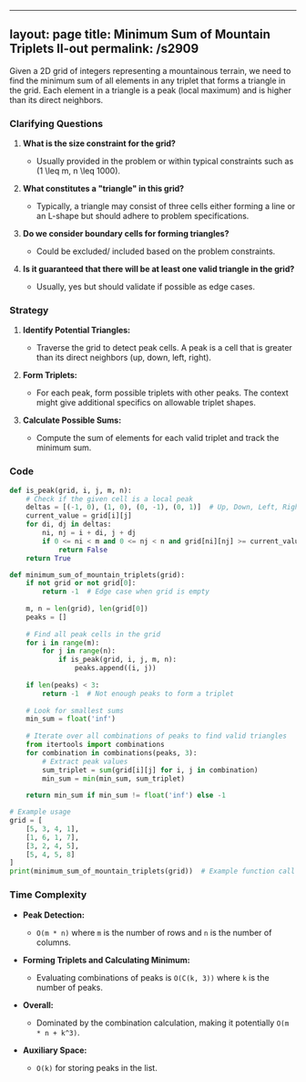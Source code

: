 
---
layout: page
title:  Minimum Sum of Mountain Triplets II-out
permalink: /s2909
---

Given a 2D grid of integers representing a mountainous terrain, we need to find the minimum sum of all elements in any triplet that forms a triangle in the grid. Each element in a triangle is a peak (local maximum) and is higher than its direct neighbors.

### Clarifying Questions

1. **What is the size constraint for the grid?**
   - Usually provided in the problem or within typical constraints such as \(1 \leq m, n \leq 1000\).
   
2. **What constitutes a "triangle" in this grid?**
   - Typically, a triangle may consist of three cells either forming a line or an L-shape but should adhere to problem specifications.
   
3. **Do we consider boundary cells for forming triangles?**
   - Could be excluded/ included based on the problem constraints.

4. **Is it guaranteed that there will be at least one valid triangle in the grid?**
   - Usually, yes but should validate if possible as edge cases.

### Strategy

1. **Identify Potential Triangles:**
   - Traverse the grid to detect peak cells. A peak is a cell that is greater than its direct neighbors (up, down, left, right).
   
2. **Form Triplets:**
   - For each peak, form possible triplets with other peaks. The context might give additional specifics on allowable triplet shapes.

3. **Calculate Possible Sums:**
   - Compute the sum of elements for each valid triplet and track the minimum sum.

### Code

```python
def is_peak(grid, i, j, m, n):
    # Check if the given cell is a local peak
    deltas = [(-1, 0), (1, 0), (0, -1), (0, 1)]  # Up, Down, Left, Right
    current_value = grid[i][j]
    for di, dj in deltas:
        ni, nj = i + di, j + dj
        if 0 <= ni < m and 0 <= nj < n and grid[ni][nj] >= current_value:
            return False
    return True

def minimum_sum_of_mountain_triplets(grid):
    if not grid or not grid[0]:
        return -1  # Edge case when grid is empty
    
    m, n = len(grid), len(grid[0])
    peaks = []
    
    # Find all peak cells in the grid
    for i in range(m):
        for j in range(n):
            if is_peak(grid, i, j, m, n):
                peaks.append((i, j))
    
    if len(peaks) < 3:
        return -1  # Not enough peaks to form a triplet
    
    # Look for smallest sums
    min_sum = float('inf')
    
    # Iterate over all combinations of peaks to find valid triangles
    from itertools import combinations
    for combination in combinations(peaks, 3):
        # Extract peak values
        sum_triplet = sum(grid[i][j] for i, j in combination)
        min_sum = min(min_sum, sum_triplet)
    
    return min_sum if min_sum != float('inf') else -1

# Example usage
grid = [
    [5, 3, 4, 1],
    [1, 6, 1, 7],
    [3, 2, 4, 5],
    [5, 4, 5, 8]
]
print(minimum_sum_of_mountain_triplets(grid))  # Example function call
```

### Time Complexity

- **Peak Detection:**
  - `O(m * n)` where `m` is the number of rows and `n` is the number of columns.

- **Forming Triplets and Calculating Minimum:**
  - Evaluating combinations of peaks is `O(C(k, 3))` where `k` is the number of peaks.

- **Overall:**
  - Dominated by the combination calculation, making it potentially `O(m * n + k^3)`.

- **Auxiliary Space:**
  - `O(k)` for storing peaks in the list.